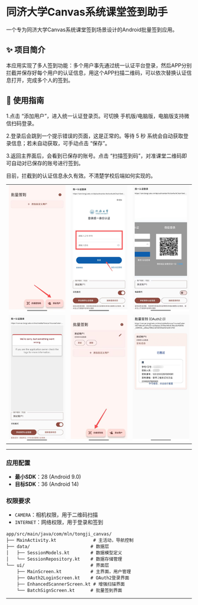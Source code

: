 # 同济大学Canvas系统课堂签到助手

一个专为同济大学Canvas系统课堂签到场景设计的Android批量签到应用。

## ✨ 项目简介

本应用实现了多人签到功能：多个用户事先通过统一认证平台登录，然后APP分别拦截并保存好每个用户的认证信息，用这个APP扫描二维码，可以依次替换认证信息打开，完成多个人的签到。



## 📖 使用指南
1.点击 “添加用户”，进入统一认证登录页。可切换 手机版/电脑版，电脑版支持微信扫码登录。

2.登录后会跳到一个提示错误的页面，这是正常的。等待 5 秒 系统会自动获取登录信息；若未自动获取，可手动点击 “保存”。

3.返回主界面后，会看到已保存的账号。点击 “扫描签到码”，对准课堂二维码即可自动对已保存的账号进行签到。


目前，拦截到的认证信息永久有效。不清楚学校后端如何实现的。


<table>
  <tr>
    <td><img src="./1.jpg" width="200"></td>
    <td><img src="./2.jpg" width="200"></td>
    <td><img src="./3.jpg" width="200"></td>
  </tr>
  <tr>
    <td><img src="./4.jpg" width="200"></td>
    <td><img src="./5.jpg" width="200"></td>
    <td><img src="./6.jpg" width="200"></td>
  </tr>
</table>



---

### 应用配置
- **最小SDK**：28 (Android 9.0)
- **目标SDK**：36 (Android 14)

### 权限要求
- `CAMERA`：相机权限，用于二维码扫描
- `INTERNET`：网络权限，用于登录和签到

```
app/src/main/java/com/mln/tongji_canvas/
├── MainActivity.kt              # 主活动，导航控制
├── data/                       # 数据层
│   ├── SessionModels.kt        # 数据模型定义
│   └── SessionRepository.kt    # 数据存储管理
└── ui/                         # 界面层
    ├── MainScreen.kt           # 主界面，用户管理
    ├── OAuth2LoginScreen.kt    # OAuth2登录界面
    ├── EnhancedScannerScreen.kt # 增强扫描界面
    └── BatchSignScreen.kt      # 批量签到界面
```
---
